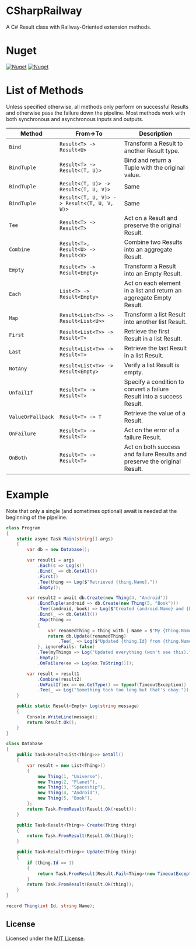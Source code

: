 # CSharpRailway
A C# Result class with Railway-Oriented extension methods.

# Nuget

[![Nuget](https://img.shields.io/nuget/v/FacioRatio.CSharpRailway.svg)](https://www.nuget.org/packages/FacioRatio.CSharpRailway/) 
[![Nuget](https://img.shields.io/nuget/dt/FacioRatio.CSharpRailway.svg)](https://www.nuget.org/packages/FacioRatio.CSharpRailway/)

# List of Methods

Unless specified otherwise, all methods only perform on successful Results and otherwise pass the failure down the pipeline.
Most methods work with both synchronous and asynchronous inputs and outputs.

**Method** | **From->To** | **Description**
--- | --- | ---
```Bind``` | ```Result<T> -> Result<U>``` | Transform a Result to another Result type.
```BindTuple``` | ```Result<T> -> Result<(T, U)>``` | Bind and return a Tuple with the original value.
```BindTuple``` | ```Result<(T, U)> -> Result<(T, U, V)>``` | Same
```BindTuple``` | ```Result<(T, U, V)> -> Result<(T, U, V, W)>``` | Same
```Tee``` | ```Result<T> -> Result<T>``` | Act on a Result and preserve the original Result.
```Combine``` | ```Result<T>, Result<U> -> Result<V>``` | Combine two Results into an aggregate Result.
```Empty``` | ```Result<T> -> Result<Empty>``` | Transform a Result into an Empty Result.
```Each``` | ```List<T> -> Result<Empty>``` | Act on each element in a list and return an aggregate Empty Result.
```Map``` | ```Result<List<T>> -> Result<List<U>>``` | Transform a list Result into another list Result.
```First``` | ```Result<List<T>> -> Result<T>``` | Retrieve the first Result in a list Result.
```Last``` | ```Result<List<T>> -> Result<T>``` | Retrieve the last Result in a list Result.
```NotAny``` | ```Result<List<T>> -> Result<Empty>``` | Verify a list Result is empty.
```UnfailIf``` | ```Result<T> -> Result<T>``` | Specify a condition to convert a failure Result into a success Result.
```ValueOrFallback``` | ```Result<T> -> T``` | Retrieve the value of a Result.
```OnFailure``` | ```Result<T> -> Result<T>``` | Act on the error of a failure Result.
```OnBoth``` | ```Result<T> -> Result<T>``` | Act on both success and failure Results and preserve the original Result.

# Example

Note that only a single (and sometimes optional) await is needed at the beginning of the pipeline.

```csharp
class Program
{
    static async Task Main(string[] args)
    {
        var db = new Database();

        var result1 = args
            .Each(s => Log(s))
            .Bind(_ => db.GetAll())
            .First()
            .Tee(thing => Log($"Retrieved {thing.Name}."))
            .Empty();

        var result2 = await db.Create(new Thing(4, "Android"))
            .BindTuple(android => db.Create(new Thing(5, "Book")))
            .Tee((android, book) => Log($"Created {android.Name} and {book.Name}."))
            .Bind(_ => db.GetAll())
            .Map(thing =>
            {
                var renamedThing = thing with { Name = $"My {thing.Name}" };
                return db.Update(renamedThing)
                    .Tee(_ => Log($"Updated {thing.Id} from {thing.Name} to {renamedThing.Name}."));
            }, ignoreFails: false)
            .Tee(myThings => Log("Updated everything (won't see this)."))
            .Empty()
            .OnFailure(ex => Log(ex.ToString()));

        var result = result1
            .Combine(result2)
            .UnFailIf(ex => ex.GetType() == typeof(TimeoutException))
            .Tee(_ => Log("Something took too long but that's okay."));
    }

    public static Result<Empty> Log(string message)
    {
        Console.WriteLine(message);
        return Result.Ok();
    }
}

class Database
{
    public Task<Result<List<Thing>>> GetAll()
    {
        var result = new List<Thing>()
        {
            new Thing(1, "Universe"),
            new Thing(2, "Planet"),
            new Thing(3, "Spaceship"),
            new Thing(4, "Android"),
            new Thing(5, "Book"),
        };
        return Task.FromResult(Result.Ok(result));
    }

    public Task<Result<Thing>> Create(Thing thing)
    {
        return Task.FromResult(Result.Ok(thing));
    }

    public Task<Result<Thing>> Update(Thing thing)
    {
        if (thing.Id == 1)
        {
            return Task.FromResult(Result.Fail<Thing>(new TimeoutException($"Update for {thing.Id} {thing.Name} took too long.")));
        }
        return Task.FromResult(Result.Ok(thing));
    }
}

record Thing(int Id, string Name);
```

## License

Licensed under the [MIT License](https://github.com/FacioRatio/CSharpRailway/blob/master/LICENSE).